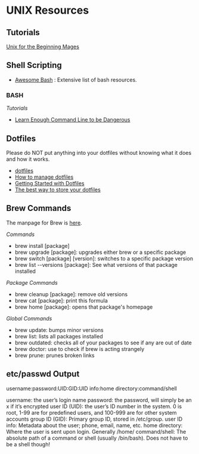 # UNIX Resources

## Tutorials
[Unix for the Beginning Mages](http://unixmages.com/ufbm.pdf)

## Shell Scripting

- [Awesome Bash](https://github.com/awesome-lists/awesome-bash) : Extensive list of bash resources.  

### BASH

*Tutorials* 
- [Learn Enough Command Line to be Dangerous](https://www.learnenough.com/command-line-tutorial)

## Dotfiles 
Please do NOT put anything into your dotfiles without knowing what it does and how it works. 

- [dotfiles](https://dotfiles.github.io/)
- [How to manage dotfiles](https://hackernoon.com/learn-how-to-manage-dotfiles-b8b62c6c5491) 
- [Getting Started with Dotfiles](https://medium.com/@webprolific/getting-started-with-dotfiles-43c3602fd789) 
- [The best way to store your dotfiles](https://developer.atlassian.com/blog/2016/02/best-way-to-store-dotfiles-git-bare-repo/) 

## Brew Commands

The manpage for Brew is [here](https://docs.brew.sh/Manpage). 

*Commands* 
- brew install [package] 
- brew upgrade [package]: upgrades either brew or a specific package 
- brew switch [package] [version]: switches to a specific package version 
- brew list --versions [package]: See what versions of that package installed 

*Package Commands* 
- brew cleanup [package]: remove old versions 
- brew cat [package]: print this formula 
- brew home [package]: opens that package's homepage 

*Global Commands* 
- brew update: bumps minor versions 
- brew list: lists all packages installed 
- brew outdated: checks all of your packages to see if any are out of date 
- brew doctor: use to check if brew is acting strangely 
- brew prune: prunes broken links 

## etc/passwd Output

username:password:UID:GID:UID info:home directory:command/shell


username: the user’s login name
password: the password, will simply be an x if it’s encrypted
user ID (UID): the user’s ID number in the system. 0 is root, 1-99 are for predefined users, and 100-999 are for other system accounts
group ID (GID): Primary group ID, stored in /etc/group.
user ID info: Metadata about the user; phone, email, name, etc.
home directory: Where the user is sent upon login. Generally /home/
command/shell: The absolute path of a command or shell (usually /bin/bash). Does not have to be a shell though!